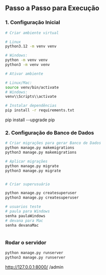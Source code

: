 ## **Passo a Passo para Execução**

### **1. Configuração Inicial**

```bash
# Criar ambiente virtual

# Linux
python3.12 -m venv venv

# Windows:
python -m venv venv
python3 -m venv venv

# Ativar ambiente

# Linux/Mac:
source venv/bin/activate 
# Windows:
venv\\Scripts\\activate

# Instalar dependências
pip install -r requirements.txt
```
pip install --upgrade pip

### **2. Configuração do Banco de Dados**

```bash
# Criar migrações para gerar Banco de Dados
python manage.py makemigrations
python3 manage.py makemigrations

# Aplicar migrações
python manage.py migrate
python3 manage.py migrate


# Criar superusuário 

python manage.py createsuperuser
python3 manage.py createsuperuser

# usuarios teste
# paula para Windows
senha paulaWindows
# devana para Mac 
senha devanaMac



```

### **Rodar o servidor**
```bash
python manage.py runserver
python3 manage.py runserver

```
http://127.0.0.1:8000/
/admin
